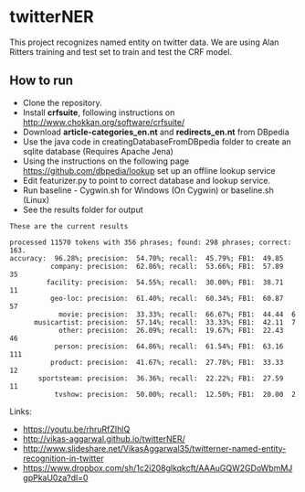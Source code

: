 # twitterNER

This project recognizes named entity on twitter data. We are using Alan Ritters training and test set to train and test the CRF model.

How to run
---
* Clone the repository.
* Install __crfsuite__, following instructions on http://www.chokkan.org/software/crfsuite/
* Download __article-categories_en.nt__ and __redirects_en.nt__ from DBpedia
* Use the java code in creatingDatabaseFromDBpedia folder to create an sqlite database (Requires Apache Jena)
* Using the instructions on the following page https://github.com/dbpedia/lookup set up an offline lookup service
* Edit featurizer.py to point to correct database and lookup service.
* Run  	baseline - Cygwin.sh for Windows (On Cygwin)  or baseline.sh (Linux)
* See the results folder for output

```
These are the current results

processed 11570 tokens with 356 phrases; found: 298 phrases; correct: 163.
accuracy:  96.28%; precision:  54.70%; recall:  45.79%; FB1:  49.85
          company: precision:  62.86%; recall:  53.66%; FB1:  57.89  35
         facility: precision:  54.55%; recall:  30.00%; FB1:  38.71  11
          geo-loc: precision:  61.40%; recall:  60.34%; FB1:  60.87  57
            movie: precision:  33.33%; recall:  66.67%; FB1:  44.44  6
      musicartist: precision:  57.14%; recall:  33.33%; FB1:  42.11  7
            other: precision:  26.09%; recall:  19.67%; FB1:  22.43  46
           person: precision:  64.86%; recall:  61.54%; FB1:  63.16  111
          product: precision:  41.67%; recall:  27.78%; FB1:  33.33  12
       sportsteam: precision:  36.36%; recall:  22.22%; FB1:  27.59  11
           tvshow: precision:  50.00%; recall:  12.50%; FB1:  20.00  2
```

Links:
* https://youtu.be/rhruRfZIhlQ
* http://vikas-aggarwal.github.io/twitterNER/
* http://www.slideshare.net/VikasAggarwal35/twitterner-named-entity-recognition-in-twitter
* https://www.dropbox.com/sh/1c2i208glkqkcft/AAAuGQW2GDoWbmMJgpPkaU0za?dl=0
